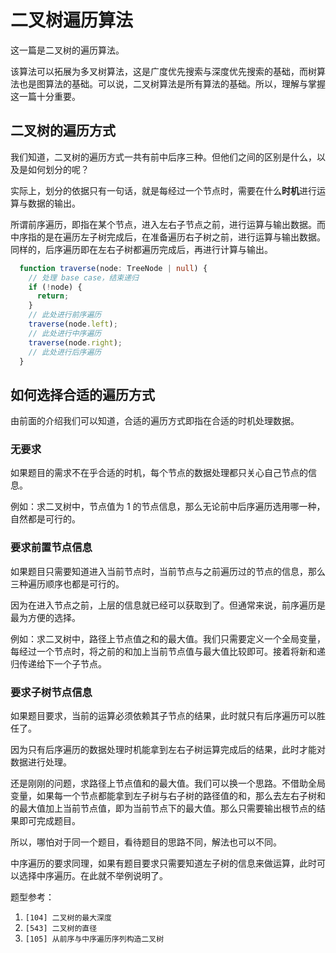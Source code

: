 # 二叉树遍历算法

这一篇是二叉树的遍历算法。

该算法可以拓展为多叉树算法，这是广度优先搜索与深度优先搜索的基础，而树算法也是图算法的基础。可以说，二叉树算法是所有算法的基础。所以，理解与掌握这一篇十分重要。

## 二叉树的遍历方式

我们知道，二叉树的遍历方式一共有前中后序三种。但他们之间的区别是什么，以及是如何划分的呢？

实际上，划分的依据只有一句话，就是每经过一个节点时，需要在什么**时机**进行运算与数据的输出。

所谓前序遍历，即指在某个节点，进入左右子节点之前，进行运算与输出数据。而中序指的是在遍历左子树完成后，在准备遍历右子树之前，进行运算与输出数据。同样的，后序遍历即在左右子树都遍历完成后，再进行计算与输出。

```ts
  function traverse(node: TreeNode | null) {
    // 处理 base case，结束递归
    if (!node) {
      return;
    }
    // 此处进行前序遍历
    traverse(node.left);
    // 此处进行中序遍历
    traverse(node.right);
    // 此处进行后序遍历
  }
```

## 如何选择合适的遍历方式

由前面的介绍我们可以知道，合适的遍历方式即指在合适的时机处理数据。

### 无要求

如果题目的需求不在乎合适的时机，每个节点的数据处理都只关心自己节点的信息。

例如：求二叉树中，节点值为 1 的节点信息，那么无论前中后序遍历选用哪一种，自然都是可行的。

### 要求前置节点信息

如果题目只需要知道进入当前节点时，当前节点与之前遍历过的节点的信息，那么三种遍历顺序也都是可行的。

因为在进入节点之前，上层的信息就已经可以获取到了。但通常来说，前序遍历是最为方便的选择。

例如：求二叉树中，路径上节点值之和的最大值。我们只需要定义一个全局变量，每经过一个节点时，将之前的和加上当前节点值与最大值比较即可。接着将新和递归传递给下一个子节点。

### 要求子树节点信息

如果题目要求，当前的运算必须依赖其子节点的结果，此时就只有后序遍历可以胜任了。

因为只有后序遍历的数据处理时机能拿到左右子树运算完成后的结果，此时才能对数据进行处理。

还是刚刚的问题，求路径上节点值和的最大值。我们可以换一个思路。不借助全局变量，如果每一个节点都能拿到左子树与右子树的路径值的和，那么去左右子树和的最大值加上当前节点值，即为当前节点下的最大值。那么只需要输出根节点的结果即可完成题目。

所以，哪怕对于同一个题目，看待题目的思路不同，解法也可以不同。

中序遍历的要求同理，如果有题目要求只需要知道左子树的信息来做运算，此时可以选择中序遍历。在此就不举例说明了。

题型参考：

1. `[104] 二叉树的最大深度`
2. `[543] 二叉树的直径`
3. `[105] 从前序与中序遍历序列构造二叉树`
